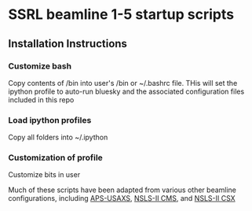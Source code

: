 # SSRL beamline 1-5 startup scripts

## Installation Instructions
### Customize bash
Copy contents of /bin into user's /bin or ~/.bashrc file.  THis will set the ipython profile to auto-run bluesky and the associated configuration files included in this repo

### Load ipython profiles
Copy all folders into ~/.ipython 

### Customization of profile
Customize bits in user

Much of these scripts have been adapted from various other beamline configurations, including [APS-USAXS](https://github.com/APS-USAXS), [NSLS-II CMS](https://github.com/NSLS-II-CMS), and [NSLS-II CSX](https://github.com/NSLS-II-CSX)

